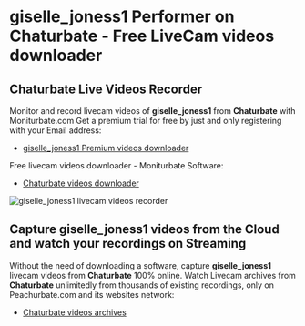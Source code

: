 # giselle_joness1 Performer on Chaturbate - Free LiveCam videos downloader

## Chaturbate Live Videos Recorder

Monitor and record livecam videos of **giselle_joness1** from **Chaturbate** with Moniturbate.com
Get a premium trial for free by just and only registering with your Email address:
* [giselle_joness1 Premium videos downloader](https://moniturbate.com/request-demo-licence-key.html)

Free livecam videos downloader - Moniturbate Software:
* [Chaturbate videos downloader](https://moniturbate.com/moniturbate-download-software.html)

![giselle_joness1 livecam videos recorder](https://peachurnet.com/templates/moniturbate-software.png)


## Capture giselle_joness1 videos from the Cloud and watch your recordings on Streaming

Without the need of downloading a software, capture **giselle_joness1** livecam videos from **Chaturbate** 100% online.
Watch Livecam archives from **Chaturbate** unlimitedly from thousands of existing recordings, only on Peachurbate.com and its websites network:
* [Chaturbate videos archives](https://peachurnet.com/)